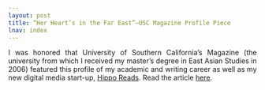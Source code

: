 ```yaml
---
layout: post
title: “Her Heart’s in the Far East”—USC Magazine Profile Piece
lnav: index
---
```


<p style="text-align: justify;">I was honored that University of Southern California’s Magazine (the university from which I received my master’s degree in East Asian Studies in 2006) featured this profile of my academic and writing career as well as my new digital media start-up, <a href="http://hipporeads.com">Hippo Reads</a>. Read  the article <a href="http://dornsife.usc.edu/news/stories/1978/her-hearts-in-the-far-east/">here</a>.</p>
